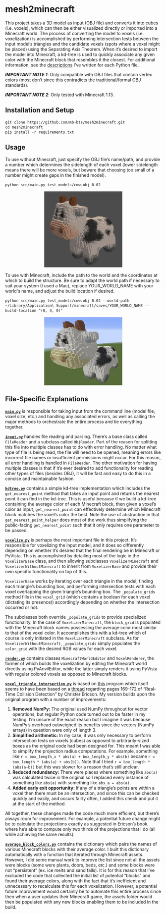 # mesh2minecraft
This project takes a 3D model as input (OBJ file) and converts it into cubes (i.e. voxels), which can then be either visualized directly or imported into a Minecraft world. The process of converting the model to voxels (i.e. voxelization) is accomplished by performing intersection tests between the input model’s triangles and the candidate voxels (spots where a voxel might be placed) using the Separating Axis Theorem. When it’s desired to import the model into Minecraft, a kd-tree is used to quickly associate any given color with the Minecraft block that resembles it the closest. For additional information, see the [descriptions](#file-specific-explanations) I’ve written for each Python file.

***IMPORTANT NOTE 1***: Only compatible with OBJ files that contain vertex colors (most don’t since this contradicts the traditional/formal OBJ standards).

***IMPORTANT NOTE 2***: Only tested with Minecraft 1.13.

## Installation and Setup
```
git clone https://github.com/mb-bts/mesh2minecraft.git
cd mesh2minecraft
pip install -r requirements.txt
```

## Usage
To use without Minecraft, just specify the OBJ file’s name/path, and provide a number which determines the sidelength of each voxel (lower sidelength means there will be more voxels, but beware that choosing too small of a number might create gaps in the finished model).
```
python src/main.py test_models/cow.obj 0.02
```
<p align="center"><img src="/images/voxelized_cow.png" alt="Image of voxelized cow" style="width:50%;"></p>

To use with Minecraft, include the path to the world and the coordinates at which to build the structure. Be sure to adapt the world path if necessary to suit your system (I used a Mac), replace YOUR_WORLD_NAME with your world's name, and adjust the build location if desired. 
```
python src/main.py test_models/cow.obj 0.02 --world-path ~/Library/Application\ Support/minecraft/saves/YOUR_WORLD_NAME --build-location "(0, 4, 0)"
```
<p align="center"><img src="/images/minecraft_cow.png" alt="Image of voxelized cow" style="width:50%;"></p>

## File-Specific Explanations

**[`main.py`](src/main.py)** is responsible for taking input from the command line (model file, voxel size, etc.) and handling any associated errors, as well as calling the major methods to orchestrate the entire process and tie everything together.

**[`input.py`](src/input.py)** handles file reading and parsing. There’s a base class called `FileReader` and a subclass called `ObjReader`. Part of the reason for splitting this file into multiple classes has to do with error handling. No matter what type of file is being read, the file will need to be opened, meaning errors like incorrect file names or insufficient permissions might occur. For this reason, all error handling is handled in `FileReader`. The other motivation for having multiple classes is that if it’s ever desired to add functionality for reading other types of files (besides OBJ), it will be fast and easy to do this in a concise and maintainable fashion.

**[`kdtree.py`](src/kdtree.py)** contains a simple kd-tree implementation which includes the `get_nearest_point` method that takes an input point and returns the nearest point it can find in the kd-tree. This is useful because if we build a kd-tree containing the average color of each Minecraft block, then given a voxel’s color as input, `get_nearest_point` can effectively determine which Minecraft block matches the voxel’s color the best. Note the use of abstraction in that `get_nearest_point_helper` does most of the work thus simplifying the public-facing `get_nearest_point` such that it only requires one parameter to be passed.

**[`voxelize.py`](src/voxelize.py)** is perhaps the most important file in this project. It’s responsible for voxelizing the input model, and it does so differently depending on whether it’s desired that the final rendering be in Minecraft or PyVista. This is accomplished by detailing most of the logic in the `VoxelizerBase` class, and then allowing subclasses `VoxelizerMinecraft` and `VoxelizerWithoutMinecraft` to inherit from `VoxelizerBase` and provide their own specific functionality on top of this.

`VoxelizerBase` works by iterating over each triangle in the model, finding each triangle’s bounding box, and performing intersection tests with each voxel overlapping the given triangle’s bounding box. The `_populate_grids` method fills in the `voxel_grid` (which contains a boolean for each voxel (dictating its presence)) accordingly depending on whether the intersection occurred or not.

The subclasses both override `_populate_grids` to provide specialized functionality. In the case of `VoxelizerMinecraft`, the `block_grid` is populated with the Minecraft block names possessing the average color most similar to that of the voxel color. It accomplishes this with a kd-tree which of course is only initiated in the `VoxelizerMinecraft` subclass. As for `VoxelizerWithoutMinecraft`, `_populate_grids` simply populates the `color_grid` with the desired RGB values for each voxel.

**[`render.py`](src/render.py)** contains classes `MinecraftWorldEditor` and `VoxelRenderer`, the former of which builds the voxelization by editing the Minecraft world directly using PyAnvilEditor, while the latter simply renders it using PyVista with regular colored voxels as opposed to Minecraft blocks.

**[`voxel_triangle_intersection.py`](src/voxel_triangle_intersection.py)** is based on [this](https://gist.github.com/zvonicek/fe73ba9903f49d57314cf7e8e0f05dcf) program which itself seems to have been based on a [thread](https://www.gamedev.net/forums/topic/534655-aabb-triangleplane-intersection--distance-to-plane-is-incorrect-i-have-solved-it/) regarding pages 169-172 of “Real-Time Collision Detection” by Christer Ericson. My version builds upon the original program with a number of improvements:
1. **Removed NumPy:** The original used NumPy throughout for vector operations, but regular Python code turned out to be faster in my testing. I’m unsure of the exact reason but I imagine it was because NumPy’s overhead outweighed its benefits since the vectors (NumPy arrays) in question were only of length 3.
2. **Simplified arithmetic:** In my case, it was only necessary to perform intersection tests on voxels (cubes) as opposed to arbitrarily-sized boxes as the original code had been designed for. This meant I was able to simplify the projection radius computations. For example, something like `r = box_length_x * abs(a) + box_length_y * abs(b)` became `r = box_length * (abs(a) + abs(b))`. Note that I tried `r = box_length * (abs(a+b))` but this was slower for a reason that’s still unclear.
3. **Reduced redundancy:** There were places where something like `abs(a)` was calculated twice in the original so I replaced every instance of something like `abs(a)` with something like `abs_a = abs(a)`.
4. **Added early exit opportunity:** If any of a triangle’s points are within a voxel then there must be an intersection, and since this can be checked quickly and easily, and occurs fairly often, I added this check and put it at the start of the method.

All together, these changes made the code much more efficient, but there’s always room for improvement. For example, a potential future change might be to calculate the projections exactly as suggested in Ericson’s book, where he’s able to compute only two thirds of the projections that I do (all while achieving the same results).

**[`average_block_colors.py`](src/average_block_colors.py)** contains the dictionary which pairs the names of various Minecraft blocks with their average color. I built this dictionary automatically with a function that iterated through Minecraft assets. However, I did some manual work to improve the list since not all the assets were blocks (some were plants, doors, beds, etc.) and some blocks were not “persistent” (ex. ice melts and sand falls). It is for this reason that I’ve excluded the code that collected the initial list of potential “blocks” and found their average colors, along with the fact that it’s inefficient and unnecessary to recalculate this for each voxelization. However, a potential future improvement would certainly be to automate this entire process since then when a user updates their Minecraft game, the assets folder would then be populated with any new blocks enabling them to be included in the build.

